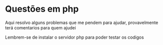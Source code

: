 <h1>Questões em php</h1>
<p> Aqui resolvo alguns problemas que me pendem para ajudar, provavelmente terá comentarios para quem ajudei</p>
<p> Lembrem-se de instalar o servidor php para poder testar os codigos</p>
